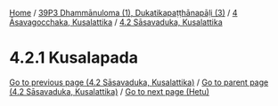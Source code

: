 
[Home](/) / [39P3 Dhammānuloma (1), Dukatikapaṭṭhānapāḷi (3)](../../../39P3.md) / [4 Āsavagocchaka, Kusalattika](../../4.md) / [4.2 Sāsavaduka, Kusalattika](../4.2.md)

# 4.2.1 Kusalapada


[Go to previous page (4.2 Sāsavaduka, Kusalattika)](../4.2.md) / [Go to parent page (4.2 Sāsavaduka, Kusalattika)](../4.2.md) / [Go to next page (Hetu)](4.2.1/Hetu.md)


